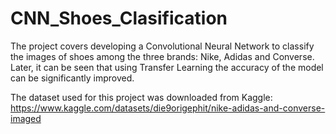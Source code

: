 # CNN_Shoes_Clasification
The project covers developing a Convolutional Neural Network to classify the images of shoes among the three brands: Nike, Adidas and Converse. Later, it can be seen that using Transfer Learning the accuracy of the model can be significantly improved.

The dataset used for this project was downloaded from Kaggle: https://www.kaggle.com/datasets/die9origephit/nike-adidas-and-converse-imaged
